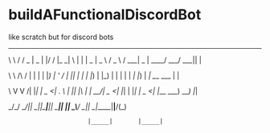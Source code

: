 # buildAFunctionalDiscordBot
like scratch but for discord bots

__        _____  ____  _  __    ___ _   _     ____  ____   ___   ____ ____  _____ ____ ____  _
\ \      / / _ \|  _ \| |/ /   |_ _| \ | |   |  _ \|  _ \ / _ \ / ___|  _ \| ____/ ___/ ___|| |

 \ \ /\ / | | | | |_) | ' /     | ||  \| |   | |_) | |_) | | | | |  _| |_) |  _| \___ \___ \| |
 
  \ V  V /| |_| |  _ <| . \     | || |\  |   |  __/|  _ <| |_| | |_| |  _ <| |___ ___) ___) |_|
  
   \_/\_/  \___/|_| \_|_|\_____|___|_| \_____|_|   |_| \_\\___/ \____|_| \_|_____|____|____/(_)
   
                          |_____|       |_____|
